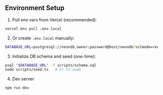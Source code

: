 ## Environment Setup

1. Pull env vars from Vercel (recommended):

```bash
vercel env pull .env.local
```

2. Or create `.env.local` manually:

```bash
DATABASE_URL=postgresql://neondb_owner:password@host/neondb?sslmode=require
```

3. Initialize DB schema and seed (one-time):

```bash
psql "$DATABASE_URL" -f scripts/schema.sql
node scripts/seed.ts   # or ts-node
```

4. Dev server

```bash
npm run dev
```
